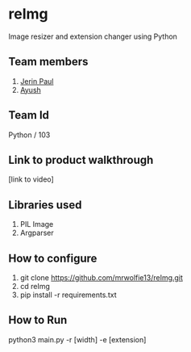 # reImg
Image resizer and extension changer using Python
## Team members
1. <a href=https://github.com/mrwolfie13>Jerin Paul<a>
2. <a href="#">Ayush<a>
## Team Id
Python / 103
## Link to product walkthrough
[link to video]
## Libraries used
1. PIL Image
2. Argparser
## How to configure
1. git clone https://github.com/mrwolfie13/reImg.git
2. cd reImg
3. pip install -r requirements.txt
## How to Run
python3 main.py -r [width] -e [extension]
